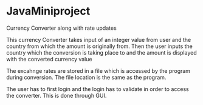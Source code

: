 # JavaMiniproject
Currency Converter along with rate updates

This currency Converter takes input of an integer value from user and the country from which the amount is originally from.
Then the user inputs the country which the conversion is taking place to and the amount is displayed with the converted currency value

The excahnge rates are stored in a file which is accessed by the program during conversion. The file location is the same as the program.

The user has to first login and the login has to validate in order to access the converter. This is done through GUI.
